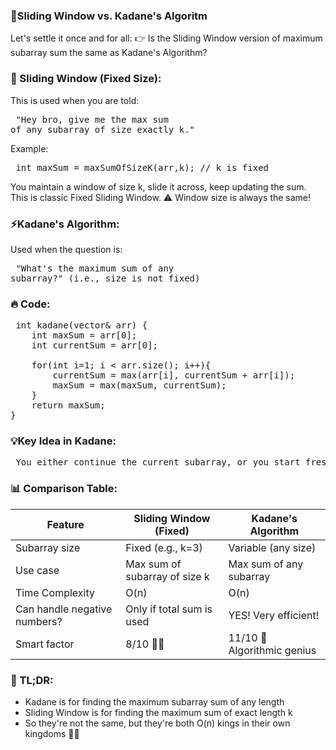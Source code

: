 ### 🥊Sliding Window vs. Kadane's Algoritm
Let's settle it once and for all:
👉 Is the Sliding Window version of maximum subarray sum the same as Kadane's Algorithm?

### 🤹 Sliding Window (Fixed Size):
This is used when you are told:
    <pre> "Hey bro, give me the max sum of any subarray of size exactly k." </pre>
Example:
<pre> int maxSum = maxSumOfSizeK(arr,k); // k is fixed </pre>
You maintain a window of size k, slide it across, keep updating the sum.
This is classic Fixed Sliding Window.
⚠️ Window size is always the same!

### ⚡Kadane's Algorithm:
Used when the question is:
    <pre> "What's the maximum sum of any subarray?"
    (i.e., size is not fixed) </pre>

### 🔥 Code:
<pre> int kadane(vector<int>& arr) {
    int maxSum = arr[0];
    int currentSum = arr[0];

    for(int i=1; i < arr.size(); i++){
        currentSum = max(arr[i], currentSum + arr[i]);
        maxSum = max(maxSum, currentSum);
    }
    return maxSum;
} </pre>

### 💡Key Idea in Kadane:
<pre> You either continue the current subarray, or you start fresh from current element. </pre>

### 📊 Comparison Table:
| Feature | Sliding Window (Fixed) | Kadane's Algorithm |
| ------- | ---------------------- | -------- |
| Subarray size | Fixed (e.g., k=3) | Variable (any size) |
| Use case | Max sum of subarray of size k | Max sum of any subarray |
| Time Complexity | O(n) | O(n) |
| Can handle negative numbers? | Only if total sum is used | YES! Very efficient! |
| Smart factor | 8/10 👨‍🎓 | 11/10 🤯 Algorithmic genius |

### 🎯 TL;DR:
- Kadane is for finding the maximum subarray sum of any length
- Sliding Window is for finding the maximum sum of exact length k
- So they're not the same, but they're both O(n) kings in their own kingdoms 👑👑